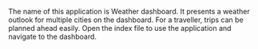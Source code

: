 The name of this application is Weather dashboard.
It presents a weather outlook for multiple cities on the dashboard.
For a traveller, trips can be planned ahead easily.
Open the index file to use the application and navigate to the dashboard.
